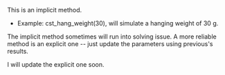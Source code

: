 This is an implicit method.

- Example: cst_hang_weight(30), will simulate a hanging weight of 30 g. 

The implicit method sometimes will run into solving issue. 
A more reliable method is an explicit one -- just update the parameters using previous's results. 

I will update the explicit one soon. 